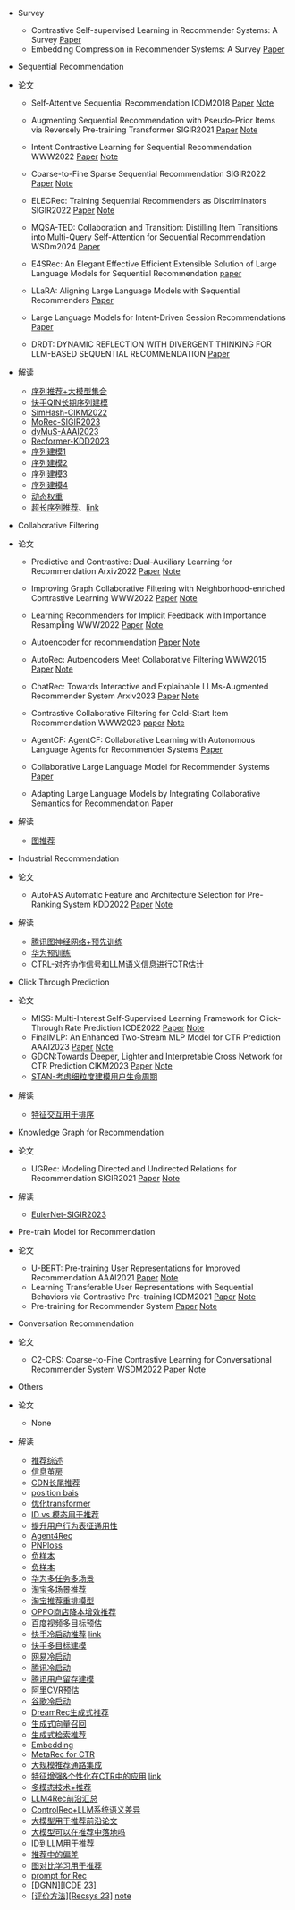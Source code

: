 - Survey
  - Contrastive Self-supervised Learning in Recommender Systems: A Survey [Paper](https://arxiv.org/abs/2303.09902)
  - Embedding Compression in Recommender Systems: A Survey [Paper](https://dl.acm.org/doi/pdf/10.1145/3637841)

- Sequential Recommendation
- 论文
  - Self-Attentive Sequential Recommendation ICDM2018 [Paper](https://arxiv.org/abs/1808.09781) [Note](https://juejin.cn/post/7085261451618680869)

  - Augmenting Sequential Recommendation with Pseudo-Prior Items via Reversely Pre-training Transformer SIGIR2021 [Paper](https://arxiv.org/abs/2105.00522) [Note](https://juejin.cn/post/7089793885207494687)

  - Intent Contrastive Learning for Sequential Recommendation WWW2022 [Paper](https://arxiv.org/pdf/2202.02519.pdf) [Note](https://juejin.cn/post/7081106506011115534)

  - Coarse-to-Fine Sparse Sequential Recommendation SIGIR2022 [Paper](https://arxiv.org/pdf/2204.01839.pdf) [Note](https://juejin.cn/post/7087748055637688351)

  - ELECRec: Training Sequential Recommenders as Discriminators SIGIR2022 [Paper](https://arxiv.org/abs/2204.02011v1) [Note](https://juejin.cn/post/7091846259354370084)

  - MQSA-TED: Collaboration and Transition: Distilling Item Transitions into Multi-Query Self-Attention for Sequential Recommendation WSDm2024 [Paper](https://arxiv.org/pdf/2311.01056.pdf)
  - E4SRec: An Elegant Effective Efficient Extensible Solution of Large Language Models for Sequential Recommendation [paper](https://arxiv.org/pdf/2312.02443.pdf)
  - LLaRA: Aligning Large Language Models with Sequential Recommenders [Paper](https://arxiv.org/pdf/2312.02445.pdf)
  - Large Language Models for Intent-Driven Session Recommendations [Paper](https://arxiv.org/pdf/2312.07552.pdf)
  - DRDT: DYNAMIC REFLECTION WITH DIVERGENT THINKING FOR LLM-BASED SEQUENTIAL RECOMMENDATION [Paper](https://arxiv.org/pdf/2312.11336.pdf)

- 解读
  - [序列推荐+大模型集合](https://mp.weixin.qq.com/s/HQIGNfGQypk-x7yoYaKcow)
  - [快手QIN长期序列建模](https://mp.weixin.qq.com/s/91f97netOwmH3gkKUmCADw)
  - [SimHash-CIKM2022](https://mp.weixin.qq.com/s/eG4yQoyGIZdVxhCzvV1gGA)
  - [MoRec-SIGIR2023](https://mp.weixin.qq.com/s/3sErQw_95fKyZkL_LlAqhQ)
  - [dyMuS-AAAI2023](https://mp.weixin.qq.com/s/M8KV3TqA2QYjv2A-PBZEUA)
  - [Recformer-KDD2023](https://mp.weixin.qq.com/s/lEjN75p8AUbJ8ZIfVorSzA)
  - [序列建模1](https://mp.weixin.qq.com/s/wru3g3tJGmukqLyb5t_DGw) 
  - [序列建模2](https://mp.weixin.qq.com/s/moecjDUl0CTmTAj-d7f57A) 
  - [序列建模3](https://mp.weixin.qq.com/s/o04b8gN4TYecKHopXGMuVg)
  - [序列建模4](https://mp.weixin.qq.com/s/Vf3A0Mi4jPIhL-d_JBjbfQ)
  - [动态权重](https://mp.weixin.qq.com/s/gphLbCsimD3w-IoWtdz-pg)
  - [超长序列推荐](https://mp.weixin.qq.com/s/vdxi00LWyDJpJPBOji5Xbw)、[link](https://mp.weixin.qq.com/s/_lhN8iK4Y6QjqtWRCZHwQQ)


- Collaborative Filtering
- 论文
  - Predictive and Contrastive: Dual-Auxiliary Learning for Recommendation Arxiv2022 [Paper](https://arxiv.org/pdf/2203.03982.pdf) [Note](https://juejin.cn/post/7081531096248090655)

  - Improving Graph Collaborative Filtering with Neighborhood-enriched Contrastive Learning WWW2022 [Paper](https://arxiv.org/abs/2202.06200v1) [Note](https://juejin.cn/post/7084769511680770084)

  - Learning Recommenders for Implicit Feedback with Importance Resampling WWW2022 [Paper](https://zheng-kai.com/paper/www_2022_chen_b.pdf) [Note](https://juejin.cn/post/7185013958456115260)

  - Autoencoder for recommendation [Paper](https://github.com/QinHsiu/Awesome-Papers/blob/main/Recsys/AE4Rec.pdf) [Note](https://juejin.cn/post/7185362166755622970)

  - AutoRec: Autoencoders Meet Collaborative Filtering WWW2015 [Paper](http://users.cecs.anu.edu.au/~u5098633/papers/www15.pdf) [Note](https://juejin.cn/post/7185362166755622970)

  - ChatRec: Towards Interactive and Explainable LLMs-Augmented Recommender System Arxiv2023 [Paper](https://arxiv.org/pdf/2303.14524.pdf) [Note](https://juejin.cn/post/7224433107775848485)
  - Contrastive Collaborative Filtering for Cold-Start Item Recommendation WWW2023 [paper](https://arxiv.org/pdf/2302.02151.pdf) [Note](https://juejin.cn/post/7230757380819255351)
  - AgentCF: AgentCF: Collaborative Learning with Autonomous Language Agents for Recommender Systems [Paper](https://arxiv.org/pdf/2310.09233.pdf) 
  - Collaborative Large Language Model for Recommender Systems [Paper](https://arxiv.org/pdf/2311.01343.pdf)
  - Adapting Large Language Models by Integrating Collaborative Semantics for Recommendation [Paper](https://arxiv.org/pdf/2311.09049.pdf)

- 解读
  - [图推荐](https://mp.weixin.qq.com/s/BVNxbiHgo0T2vqNUi6RrGQ)

- Industrial Recommendation
- 论文
  - AutoFAS Automatic Feature and Architecture Selection for Pre-Ranking System KDD2022 [Paper](https://arxiv.org/abs/2205.09394) [Note](https://juejin.cn/post/7199818397222486075)
- 解读
  - [腾讯图神经网络+预先训练](https://mp.weixin.qq.com/s/IM6lixoTnnXXt_QDfOBMlQ)
  - [华为预训练](https://mp.weixin.qq.com/s/bAT6Ai4gmN1LOAlTbTaP8A)
  - [CTRL-对齐协作信号和LLM语义信息进行CTR估计](https://mp.weixin.qq.com/s/-CMZN_LEg1B9iC6RGNOx7Q)

- Click  Through Prediction
- 论文
  - MISS: Multi-Interest Self-Supervised Learning Framework for Click-Through Rate Prediction ICDE2022 [Paper](https://arxiv.org/pdf/2111.15068.pdf) [Note](https://juejin.cn/post/7086067497044017159)
  - FinalMLP: An Enhanced Two-Stream MLP Model for CTR Prediction AAAI2023 [Paper](https://arxiv.org/pdf/2304.00902.pdf) [Note](https://juejin.cn/post/7223303364003807269)
  - GDCN:Towards Deeper, Lighter and Interpretable Cross Network for
CTR Prediction CIKM2023 [Paper](https://arxiv.org/pdf/2311.04635.pdf) [Note](https://juejin.cn/post/7322789648600956979)
  - [STAN-考虑细粒度建模用户生命周期](https://mp.weixin.qq.com/s/-l4ufvVjJfwIkKizdBNKaA)

- 解读
  - [特征交互用于排序](https://mp.weixin.qq.com/s/veJ2hz89a072zcXFhHRLsg)

- Knowledge Graph for Recommendation
- 论文
  - UGRec: Modeling Directed and Undirected Relations for Recommendation SIGIR2021 [Paper](https://arxiv.org/abs/2105.04183) [Note](https://juejin.cn/post/7080130623863521287)
- 解读
  - [EulerNet-SIGIR2023](https://mp.weixin.qq.com/s/88ELcRAmpomJ63nOAkkShQ)

- Pre-train Model for Recommendation
- 论文
  - U-BERT: Pre-training User Representations for Improved Recommendation AAAI2021 [Paper](https://www.aaai.org/AAAI21Papers/AAAI-2116.QiuZ.pdf) [Note](https://juejin.cn/post/7080354866509381669)
  - Learning Transferable User Representations with Sequential Behaviors via Contrastive Pre-training ICDM2021 [Paper](http://staff.ustc.edu.cn/~qiliuql/files/Publications/Mingyue-Cheng-ICDM21.pdf) [Note](https://juejin.cn/post/7091561156745101348)
  - Pre-training for Recommender System [Paper](https://github.com/QinHsiu/Awesome-Papers/blob/main/Recsys/Pre_train4Rec.pdf) [Note](https://juejin.cn/post/7089983151564390414)
    
- Conversation Recommendation
- 论文
  - C2-CRS: Coarse-to-Fine Contrastive Learning for Conversational Recommender System WSDM2022 [Paper](https://arxiv.org/abs/2201.02732) [Note](https://juejin.cn/post/7183131946208198717)

- Others
- 论文
  - None
- 解读
  - [推荐综述](https://mp.weixin.qq.com/s/FSP03cwrsoMTxfRAnEOCLQ)
  - [信息茧房](https://mp.weixin.qq.com/s/7d3VmrzBWnSMqd7BED8dTA)
  - [CDN长尾推荐](https://mp.weixin.qq.com/s/LfwLZfzS8UWimeEFELkShA)
  - [position bais](https://mp.weixin.qq.com/s/ERMWm4wWCjWBvTJJcT1fbw)
  - [优化transformer](https://mp.weixin.qq.com/s/sd6GezISnoZCkI2CxiASxQ)
  - [ID vs 模态用于推荐](https://mp.weixin.qq.com/s/16xYxHyUky0Dc2pgtyNWFA)
  - [提升用户行为表征通用性](https://mp.weixin.qq.com/s/-niBTJsskTbM4G0_mHmFxA)
  - [Agent4Rec](https://mp.weixin.qq.com/s/ZJ2BPG0O2Eu4au409qXJeg)
  - [PNPloss](https://mp.weixin.qq.com/s/jFLHBxfvI0ZPWjcI6DE1Gw)
  - [负样本](https://mp.weixin.qq.com/s/1ZbafJzx8BSCFwrVp05ngg)
  - [负样本](https://mp.weixin.qq.com/s/MnjeuieYjrtRP_zPT2oM9A)
  - [华为多任务多场景](https://mp.weixin.qq.com/s/pnEZ7jihOZ3MiYQuyyIIkA)
  - [淘宝多场景推荐](https://mp.weixin.qq.com/s/nahwEiSaVuBBSbhNn3LBCw)
  - [淘宝推荐重排模型](https://mp.weixin.qq.com/s/XfP2GEkI98yZ_GEB-Wo_4A)
  - [OPPO商店降本增效推荐](https://mp.weixin.qq.com/s/nYhnLooh_HSi-kk8u2LBoA)
  - [百度视频多目标预估](https://mp.weixin.qq.com/s/YXPmZn3ujbBavFsmnf5Vzw)
  - [快手冷启动推荐](https://mp.weixin.qq.com/s/gp6n_RERiWOOV8aB0xjlyA) [link](https://mp.weixin.qq.com/s/8MKoANEAw687FoeTasngpA)
  - [快手多目标建模](https://mp.weixin.qq.com/s/QmIKE1LIqrMl6vAWdh7L5A)
  - [网易冷启动](https://mp.weixin.qq.com/s/EDkoe3nxvQ_24nxC8ktd7g)
  - [腾讯冷启动](https://mp.weixin.qq.com/s/ChMeyjIFkgzE06xWa8OCnQ)
  - [腾讯用户留存建模](https://mp.weixin.qq.com/s/h5jOXOlQOMI_Aygs0teWKw)
  - [阿里CVR预估](https://mp.weixin.qq.com/s/azh6B8EJpwnQDfHfuxjn4g)
  - [谷歌冷启动](https://mp.weixin.qq.com/s/OV7mZKn1M3bbcGvLEqk7Gw)
  - [DreamRec生成式推荐](https://mp.weixin.qq.com/s/pPWbpMhyLx3vtxiVb5ey2g)
  - [生成式向量召回](https://mp.weixin.qq.com/s/HS-yME00V559B9ZcBCruvw)
  - [生成式检索推荐](https://mp.weixin.qq.com/s/3Mwpc57G0dJxvVpgU_k3KA)
  - [Embedding](https://mp.weixin.qq.com/s/1okrVM8zXekCXlCrmhQ9lQ)
  - [MetaRec for CTR](https://mp.weixin.qq.com/s/6DiE5VYJGA_2NAtuSh_okw)
  - [大规模推荐通路集成](https://mp.weixin.qq.com/s/yul31p8GhpxoKPNIEbBsfA)
  - [特征增强&个性化在CTR中的应用](https://mp.weixin.qq.com/s/SBcyx8r7t51BUF2x3PbGxA) [link](https://mp.weixin.qq.com/s/9F3tkQGNhZvBDmutqVcTmg)
  - [多模态技术+推荐](https://mp.weixin.qq.com/s/BEOUFgzNJyzpwVYCwFw44Q)
  - [LLM4Rec前沿汇总](https://mp.weixin.qq.com/s/0Ag9PNSwYbx309O6EI9aMw)
  - [ControlRec+LLM系统语义差异](https://mp.weixin.qq.com/s/CRbcFZIbtBik0q9vRnaUhQ)
  - [大模型用于推荐前沿论文](https://mp.weixin.qq.com/s/y1JoXykEZr8USX6O_nXUrA)
  - [大模型可以在推荐中落地吗](https://mp.weixin.qq.com/s/QxLtklDiPksqwfoLtw3jOA)
  - [ID到LLM用于推荐](https://mp.weixin.qq.com/s/Y7l9WUpbdk2DiTtH6eV38w)
  - [推荐中的偏差](https://mp.weixin.qq.com/s/e8Axw70TaoDeqlYgbTua8g)
  - [图对比学习用于推荐](https://mp.weixin.qq.com/s/Cb7nIOjPwZvELXeQ0WfxPw)
  - [prompt for Rec](https://dl.acm.org/doi/10.1145/3539618.3591750)
  - [[DGNN][ICDE 23]](https://mp.weixin.qq.com/s/WoDYELbxjaFE4ftRkNXbBw)
  - [[评价方法][Recsys 23]](arxiv.org/abs/2308.15980) [note](https://mp.weixin.qq.com/s/c2hAFreM9PIR-O257Wr4-w)

